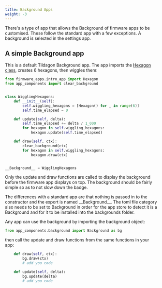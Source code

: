 ```yaml
---
title: Background Apps
weight: -3
---
```


There's a type of app that allows the Background of firmware apps to be customised. These follow the standard app with a few exceptions. A background is selected in the settings app.

## A simple Background app

This is a default Tildagon Background app. The app imports the [Hexagon class](https://github.com/emfcamp/badge-2024-software/blob/main/modules/firmware_apps/intro_app.py), creates 6 hexagons, then wiggles them:

```python
from firmware_apps.intro_app import Hexagon
from app_components import clear_background


class WigglingHexagons:
    def __init__(self):
        self.wiggling_hexagons = [Hexagon() for _ in range(6)]
        self.time_elapsed = 0

    def update(self, delta):
        self.time_elapsed += delta / 1_000
        for hexagon in self.wiggling_hexagons:
            hexagon.update(self.time_elapsed)

    def draw(self, ctx):
        clear_background(ctx)
        for hexagon in self.wiggling_hexagons:
            hexagon.draw(ctx)


__Background__ = WigglingHexagons
```

Only the update and draw functions are called to display the background before the firmware app displays on top. The background should be fairly simple so as to not slow down the badge.

The differences with a standard app are that nothing is passed in to the constructor and the export is named \_\_Background\_\_. The toml file category also needs to be set to Background in order for the app store to detect it is a Background and for it to be installed into the backgrounds folder.

Any app can use the background by importing the background object:

```python
from app_components.background import Background as bg
```

then call the update and draw functions from the same functions in your app:

```python
    def draw(self, ctx):
        bg.draw(ctx)
        # add you code

    def update(self, delta):
        bg.update(delta)
        # add you code
```
